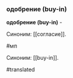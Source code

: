 ### одобрение (buy-in)

**одобрение (buy-in)** -

Синоним: [[согласие]].

#мп

Синоним: [[buy-in]].

#translated
